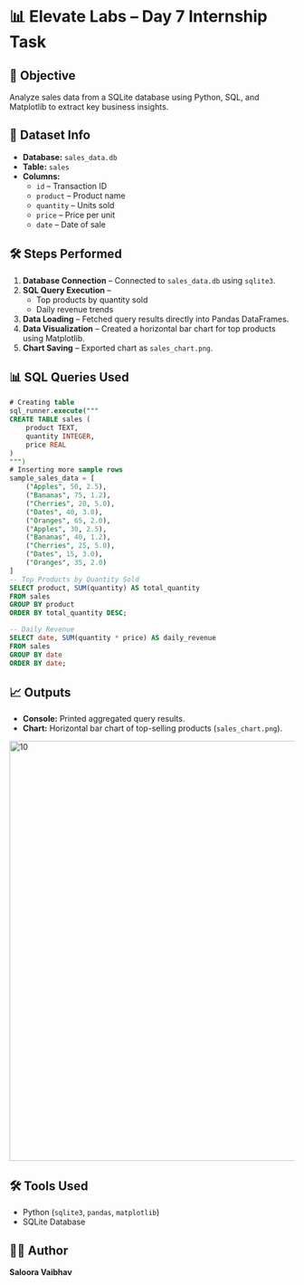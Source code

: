 # 📊 Elevate Labs – Day 7 Internship Task  

## 🎯 Objective  
Analyze sales data from a SQLite database using Python, SQL, and Matplotlib to extract key business insights.  

## 📂 Dataset Info  
- **Database:** `sales_data.db`  
- **Table:** `sales`  
- **Columns:**  
  - `id` – Transaction ID  
  - `product` – Product name  
  - `quantity` – Units sold  
  - `price` – Price per unit  
  - `date` – Date of sale  

## 🛠 Steps Performed  
1. **Database Connection** – Connected to `sales_data.db` using `sqlite3`.  
2. **SQL Query Execution** –  
   - Top products by quantity sold  
   - Daily revenue trends  
3. **Data Loading** – Fetched query results directly into Pandas DataFrames.  
4. **Data Visualization** – Created a horizontal bar chart for top products using Matplotlib.  
5. **Chart Saving** – Exported chart as `sales_chart.png`.  

## 📊 SQL Queries Used  
```sql
# Creating table
sql_runner.execute("""
CREATE TABLE sales (
    product TEXT,
    quantity INTEGER,
    price REAL
)
""")
# Inserting more sample rows 
sample_sales_data = [
    ("Apples", 50, 2.5),
    ("Bananas", 75, 1.2),
    ("Cherries", 20, 5.0),
    ("Dates", 40, 3.0),
    ("Oranges", 65, 2.0),
    ("Apples", 30, 2.5),
    ("Bananas", 40, 1.2),
    ("Cherries", 25, 5.0),
    ("Dates", 15, 3.0),
    ("Oranges", 35, 2.0)
]
-- Top Products by Quantity Sold
SELECT product, SUM(quantity) AS total_quantity
FROM sales
GROUP BY product
ORDER BY total_quantity DESC;

-- Daily Revenue
SELECT date, SUM(quantity * price) AS daily_revenue
FROM sales
GROUP BY date
ORDER BY date;
````

## 📈 Outputs

* **Console:** Printed aggregated query results.
* **Chart:** Horizontal bar chart of top-selling products (`sales_chart.png`).
<img width="757" height="742" alt="10" src="https://github.com/user-attachments/assets/183d1d75-a999-4d35-99c8-a685f1499d3a" />


## 🛠 Tools Used

* Python (`sqlite3`, `pandas`, `matplotlib`)
* SQLite Database

## 👨‍💻 Author

**Saloora Vaibhav**

